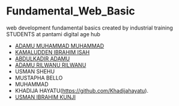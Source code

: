 # Fundamental_Web_Basic

web development fundamental basics
created by industrial training STUDENTS at pantami digital age hub


- [ADAMU MUHAMMAD MUHAMMAD](https://github.com/AdamsGeeky)
- [KAMALUDDEN IBRAHIM ISAH](https://github.com/Kamall-kuri)
- [ABDULKADIR ADAMU](https://github.com/ABDULDEV-dev)
- [ADAMU RILWANU RILWANU](https://github.com/Arilwan12)
- USMAN SHEHU
- MUSTAPHA BELLO
- MUHAMMAD
- KHADIJA HAYATU(https://github.com/Khadijahayatu).
- [USMAN IBRAHIM KUNJI](https://github.com/Ibrahim-kunji)
